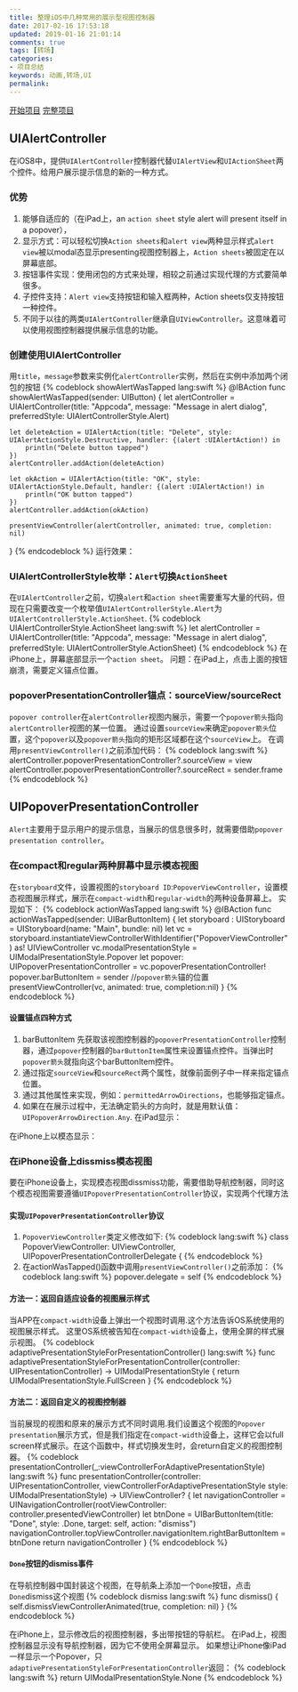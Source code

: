 ```yaml
---
title: 整理iOS中几种常用的展示型视图控制器
date: 2017-02-16 17:53:18
updated: 2019-01-16 21:01:14
comments: true
tags: [转场]
categories:
- 项目总结
keywords: 动画,转场,UI
permalink: 
---
```

[开始项目](https://www.dropbox.com/s/4gj6levvlav2xzc/PresentationsDemoStart.zip?dl=0)
[完整项目](https://github.com/appcoda/Presentation-Controllers-Demo)

## UIAlertController
在iOS8中，提供`UIAlertController`控制器代替`UIAlertView`和`UIActionSheet`两个控件。给用户展示提示信息的新的一种方式。

### 优势
1. 能够自适应的（在iPad上，an `action sheet` style alert will present itself in a popover），
2. 显示方式：可以轻松切换`Action sheets`和`alert view`两种显示样式`alert view`被以modal态显示presenting视图控制器上，`Action sheets`被固定在以屏幕底部。 
3. 按钮事件实现：使用闭包的方式来处理，相较之前通过实现代理的方式要简单很多。
4. 子控件支持：`Alert view`支持按钮和输入框两种，Action sheets仅支持按钮一种控件。
5. 不同于以往的两类`UIAlertController`继承自`UIViewController`。这意味着可以使用视图控制器提供展示信息的功能。

### 创建使用UIAlertController
用`title`，`message`参数来实例化`alertController`实例，然后在实例中添加两个闭包的按钮
{% codeblock showAlertWasTapped lang:swift %}
@IBAction func showAlertWasTapped(sender: UIButton) 
{
    let alertController = UIAlertController(title: "Appcoda", message: "Message in alert dialog", preferredStyle: UIAlertControllerStyle.Alert)

    let deleteAction = UIAlertAction(title: "Delete", style: UIAlertActionStyle.Destructive, handler: {(alert :UIAlertAction!) in
        println("Delete button tapped")
    })
    alertController.addAction(deleteAction)

    let okAction = UIAlertAction(title: "OK", style: UIAlertActionStyle.Default, handler: {(alert :UIAlertAction!) in
        println("OK button tapped")
    })
    alertController.addAction(okAction)

    presentViewController(alertController, animated: true, completion: nil)
}
{% endcodeblock %}
运行效果：

### UIAlertControllerStyle枚举：`Alert`切换`ActionSheet`
在`UIAlertController`之前，切换`alert`和`action sheet`需要重写大量的代码，但现在只需要改变一个枚举值`UIAlertControllerStyle.Alert`为`UIAlertControllerStyle.ActionSheet`.
{% codeblock UIAlertControllerStyle.ActionSheet lang:swift %}
let alertController = UIAlertController(title: "Appcoda", message: "Message in alert dialog", preferredStyle: UIAlertControllerStyle.ActionSheet)
{% endcodeblock %}
在iPhone上，屏幕底部显示一个`action sheet`。
问题：在iPad上，点击上面的按钮崩溃，需要定义锚点位置。

### popoverPresentationController锚点：sourceView/sourceRect
`popover controller`在`alertController`视图内展示，需要一个`popover箭头`指向`alertController`视图的某一位置。
通过设置`sourceView`来确定`popover箭头`位置，这个`popover`以及`popover箭头`指向的矩形区域都在这个`sourceView`上。
在调用`presentViewController()`之前添加代码：
{% codeblock lang:swift %}
alertController.popoverPresentationController?.sourceView = view
alertController.popoverPresentationController?.sourceRect = sender.frame
{% endcodeblock %}

## UIPopoverPresentationController
`Alert`主要用于显示用户的提示信息，当展示的信息很多时，就需要借助`popover presentation controller`。

### 在compact和regular两种屏幕中显示模态视图
在`storyboard`文件，设置视图的`storyboard ID`:`PopoverViewController`，设置模态视图展示样式，展示在`compact-width`和`regular-width`的两种设备屏幕上。
实现如下：
{% codeblock actionWasTapped lang:swift %}
@IBAction func actionWasTapped(sender: UIBarButtonItem) 
{
    let storyboard : UIStoryboard = UIStoryboard(name: "Main", bundle: nil)
    let vc = storyboard.instantiateViewControllerWithIdentifier("PopoverViewController") as! UIViewController
    vc.modalPresentationStyle = UIModalPresentationStyle.Popover
    let popover: UIPopoverPresentationController = vc.popoverPresentationController!
    popover.barButtonItem = sender  //`popover箭头`锚的位置
    presentViewController(vc, animated: true, completion:nil)
}
{% endcodeblock %}

#### 设置锚点四种方式
1. barButtonItem
先获取该视图控制器的`popoverPresentationController`控制器，通过`popover`控制器的`barButtonItem`属性来设置锚点控件。当弹出时`popover箭头`就指向这个barButtonItem控件。
2. 通过指定`sourceView`和`sourceRect`两个属性，就像前面例子中一样来指定锚点位置。
3. 通过其他属性来实现，例如：`permittedArrowDirections`，也能够指定锚点。
4. 如果在在展示过程中，无法确定箭头的方向时，就是用默认值：`UIPopoverArrowDirection.Any`.
在iPad显示：

在iPhone上以模态显示：


### 在iPhone设备上dissmiss模态视图
要在iPhone设备上，实现模态视图dissmiss功能，需要借助导航控制器，同时这个模态视图需要遵循`UIPopoverPresentationController`协议，实现两个代理方法
#### 实现`UIPopoverPresentationController`协议
1. `PopoverViewController`类定义修改如下:
{% codeblock lang:swift %}
class PopoverViewController: UIViewController, UIPopoverPresentationControllerDelegate {
{% endcodeblock %}
2. 在actionWasTapped()函数中调用`presentViewController()`之前添加：
{% codeblock lang:swift %}
popover.delegate = self
{% endcodeblock %}
#### 方法一：返回自适应设备的视图展示样式
当APP在`compact-width`设备上弹出一个视图时调用.这个方法告诉OS系统使用的视图展示样式。
这里OS系统被告知在`compact-width`设备上，使用全屏的样式展示视图。
{% codeblock adaptivePresentationStyleForPresentationController() lang:swift %}
func adaptivePresentationStyleForPresentationController(controller: UIPresentationController) -> UIModalPresentationStyle 
{
    return UIModalPresentationStyle.FullScreen
}
{% endcodeblock %}
#### 方法二：返回自定义的视图控制器
当前展现的视图和原来的展示方式不同时调用.我们设置这个视图的`Popover presentation`展示方式，但是我们指定在`compact-width`设备上，这样它会以full screen样式展示。在这个函数中，样式切换发生时，会return自定义的视图控制器。
{% codeblock presentationController(_:viewControllerForAdaptivePresentationStyle) lang:swift %}
func presentationController(controller: UIPresentationController, viewControllerForAdaptivePresentationStyle style: UIModalPresentationStyle) -> UIViewController? 
{
    let navigationController = UINavigationController(rootViewController: controller.presentedViewController)
    let btnDone = UIBarButtonItem(title: "Done", style: .Done, target: self, action: "dismiss")
    navigationController.topViewController.navigationItem.rightBarButtonItem = btnDone
    return navigationController
}
{% endcodeblock %}

#### `Done`按钮的dismiss事件
在导航控制器中国封装这个视图，在导航条上添加一个`Done`按钮，点击`Done`dismiss这个视图
{% codeblock dismiss lang:swift %}
func dismiss() 
{
    self.dismissViewControllerAnimated(true, completion: nil)
}
{% endcodeblock %}

在iPhone上，显示修改后的视图控制器，多出带按钮的导航栏。
在iPad上，视图控制器显示没有导航控制器，因为它不使用全屏幕显示。
如果想让iPhone像iPad一样显示一个Popover，只`adaptivePresentationStyleForPresentationController`返回：
{% codeblock lang:swift %}
return UIModalPresentationStyle.None
{% endcodeblock %}

